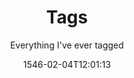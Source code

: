 ---
title: Tags
style: layout-vintage misc
subheading: An LRG meta collection
subtitle: Everything I've ever tagged
date: 1546-02-04T12:01:13
---